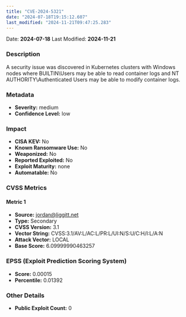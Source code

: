 ```yaml
---
title: "CVE-2024-5321"
date: "2024-07-18T19:15:12.607"
last_modified: "2024-11-21T09:47:25.283"
---
```


Date: **2024-07-18** Last Modified: **2024-11-21**

### Description  
A security issue was discovered in Kubernetes clusters with Windows nodes where BUILTIN\Users may be able to read container logs and NT AUTHORITY\Authenticated Users may be able to modify container logs.

### Metadata  
- **Severity:** medium
- **Confidence Level:** low

### Impact  
- **CISA KEV:** No
- **Known Ransomware Use:** No
- **Weaponized:** No
- **Reported Exploited:** No
- **Exploit Maturity:** none
- **Automatable:** No

### CVSS Metrics  

#### Metric 1
- **Source:** jordan@liggitt.net
- **Type:** Secondary
- **CVSS Version:** 3.1
- **Vector String:** CVSS:3.1/AV:L/AC:L/PR:L/UI:N/S:U/C:H/I:L/A:N
- **Attack Vector:** LOCAL
- **Base Score:** 6.09999990463257


### EPSS (Exploit Prediction Scoring System)  
- **Score:** 0.00015
- **Percentile:** 0.01392

### Other Details  
- **Public Exploit Count:** 0
